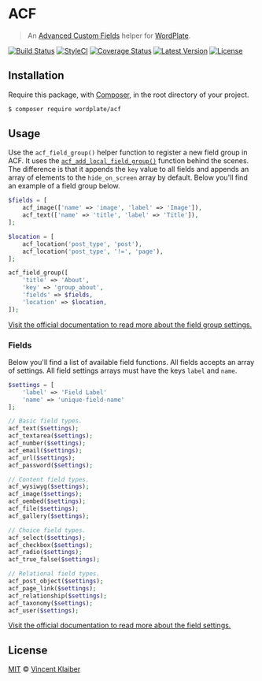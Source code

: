 # ACF

> An [Advanced Custom Fields](https://www.advancedcustomfields.com) helper for [WordPlate](https://wordplate.github.io).

[![Build Status](https://img.shields.io/travis/wordplate/acf/master.svg?style=flat)](https://travis-ci.org/wordplate/acf)
[![StyleCI](https://styleci.io/repos/87427318/shield?style=flat)](https://styleci.io/repos/87427318)
[![Coverage Status](https://img.shields.io/codecov/c/github/wordplate/acf.svg?style=flat)](https://codecov.io/github/wordplate/acf)
[![Latest Version](https://img.shields.io/github/release/wordplate/acf.svg?style=flat)](https://github.com/wordplate/acf/releases)
[![License](https://img.shields.io/packagist/l/wordplate/acf.svg?style=flat)](https://packagist.org/packages/wordplate/acf)

## Installation

Require this package, with [Composer](https://getcomposer.org/), in the root directory of your project.

```bash
$ composer require wordplate/acf
```

## Usage

Use the `acf_field_group()` helper function to register a new field group in ACF. It uses the [`acf_add_local_field_group()`](https://www.advancedcustomfields.com/resources/register-fields-via-php#example) function behind the scenes. The difference is that it appends the `key` value to all fields and appends an array of elements to the `hide_on_screen` array by default. Below you'll find an example of a field group below.

```php
$fields = [
    acf_image(['name' => 'image', 'label' => 'Image']),
    acf_text(['name' => 'title', 'label' => 'Title']),
];

$location = [
    acf_location('post_type', 'post'),
    acf_location('post_type', '!=', 'page'),
];

acf_field_group([
    'title' => 'About',
    'key' => 'group_about',
    'fields' => $fields,
    'location' => $location,
]);
```

[Visit the official documentation to read more about the field group settings.](https://www.advancedcustomfields.com/resources/register-fields-via-php#group-settings)

### Fields

Below you'll find a list of available field functions. All fields accepts an array of settings. All field settings arrays must have the keys `label` and `name`.

```php
$settings = [
    'label' => 'Field Label'
    'name' => 'unique-field-name'
];

// Basic field types.
acf_text($settings);
acf_textarea($settings);
acf_number($settings);
acf_email($settings);
acf_url($settings);
acf_password($settings);

// Content field types.
acf_wysiwyg($settings);
acf_image($settings);
acf_oembed($settings);
acf_file($settings);
acf_gallery($settings);

// Choice field types.
acf_select($settings);
acf_checkbox($settings);
acf_radio($settings);
acf_true_false($settings);

// Relational field types.
acf_post_object($settings);
acf_page_link($settings);
acf_relationship($settings);
acf_taxonomy($settings);
acf_user($settings);
```

[Visit the official documentation to read more about the field settings.](https://www.advancedcustomfields.com/resources/register-fields-via-php#field-settings)

## License

[MIT](LICENSE) © [Vincent Klaiber](https://vinkla.com)

